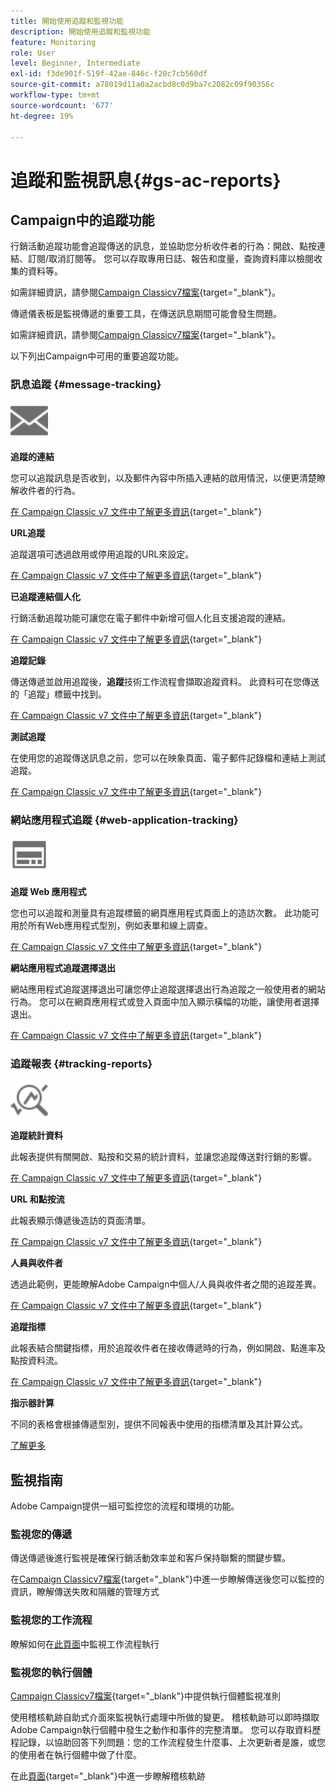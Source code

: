 ```yaml
---
title: 開始使用追蹤和監視功能
description: 開始使用追蹤和監視功能
feature: Monitoring
role: User
level: Beginner, Intermediate
exl-id: f3de901f-519f-42ae-846c-f20c7cb560df
source-git-commit: a78019d11a0a2acbd8c0d9ba7c2082c09f90356c
workflow-type: tm+mt
source-wordcount: '677'
ht-degree: 19%

---
```


# 追蹤和監視訊息{#gs-ac-reports}

## Campaign中的追蹤功能

行銷活動追蹤功能會追蹤傳送的訊息，並協助您分析收件者的行為：開啟、點按連結、訂閱/取消訂閱等。 您可以存取專用日誌、報告和度量，查詢資料庫以檢閱收集的資料等。

如需詳細資訊，請參閱[Campaign Classicv7檔案](https://experienceleague.adobe.com/docs/campaign-classic/using/getting-started/profile-management/editing-a-profile.html?lang=zh-Hant#tracking-tab){target="_blank"}。

傳遞儀表板是監視傳遞的重要工具，在傳送訊息期間可能會發生問題。

如需詳細資訊，請參閱[Campaign Classicv7檔案](https://experienceleague.adobe.com/docs/campaign-classic/using/sending-messages/monitoring-deliveries/delivery-dashboard.html?lang=zh-Hant#sending-messages){target="_blank"}。

以下列出Campaign中可用的重要追蹤功能。

### 訊息追蹤 {#message-tracking}

<img src="assets/do-not-localize/icon-message-tracking.svg" width="60px">

**追蹤的連結**

您可以追蹤訊息是否收到，以及郵件內容中所插入連結的啟用情況，以便更清楚瞭解收件者的行為。

[在 Campaign Classic v7 文件中了解更多資訊](https://experienceleague.adobe.com/docs/campaign-classic/using/sending-messages/tracking-messages/how-to-configure-tracked-links.html?lang=zh-Hant#sending-messages){target="_blank"}

**URL追蹤**

追蹤選項可透過啟用或停用追蹤的URL來設定。

[在 Campaign Classic v7 文件中了解更多資訊](https://experienceleague.adobe.com/docs/campaign-classic/using/sending-messages/tracking-messages/personalizing-url-tracking.html?lang=zh-Hant#sending-messages){target="_blank"}


**已追蹤連結個人化**

行銷活動追蹤功能可讓您在電子郵件中新增可個人化且支援追蹤的連結。

[在 Campaign Classic v7 文件中了解更多資訊](https://experienceleague.adobe.com/docs/campaign-classic/using/sending-messages/tracking-messages/tracking-personalized-links/tracking-personalized-links.html?lang=zh-Hant#sending-messages){target="_blank"}

**追蹤記錄**

傳送傳遞並啟用追蹤後，**追蹤**&#x200B;技術工作流程會擷取追蹤資料。 此資料可在您傳送的「追蹤」標籤中找到。

[在 Campaign Classic v7 文件中了解更多資訊](https://experienceleague.adobe.com/docs/campaign-classic/using/sending-messages/tracking-messages/accessing-the-tracking-logs.html?lang=zh-Hant#sending-messages){target="_blank"}

**測試追蹤**

在使用您的追蹤傳送訊息之前，您可以在映象頁面、電子郵件記錄檔和連結上測試追蹤。

[在 Campaign Classic v7 文件中了解更多資訊](https://experienceleague.adobe.com/docs/campaign-classic/using/sending-messages/tracking-messages/testing-tracking.html?lang=zh-Hant#sending-messages){target="_blank"}

### 網站應用程式追蹤 {#web-application-tracking}

<img src="assets/do-not-localize/icon-web-app.svg" width="60px">

**追蹤 Web 應用程式**

您也可以追蹤和測量具有追蹤標籤的網頁應用程式頁面上的造訪次數。 此功能可用於所有Web應用程式型別，例如表單和線上調查。

[在 Campaign Classic v7 文件中了解更多資訊](https://experienceleague.adobe.com/docs/campaign-classic/using/designing-content/web-applications/tracking-a-web-application.html?lang=zh-Hant#designing-content){target="_blank"}

**網站應用程式追蹤選擇退出**

網站應用程式追蹤選擇退出可讓您停止追蹤選擇退出行為追蹤之一般使用者的網站行為。 您可以在網頁應用程式或登入頁面中加入顯示橫幅的功能，讓使用者選擇退出。

[在 Campaign Classic v7 文件中了解更多資訊](https://experienceleague.adobe.com/docs/campaign-classic/using/designing-content/web-applications/web-application-tracking-opt-out.html?lang=zh-Hant#designing-content){target="_blank"}

### 追蹤報表 {#tracking-reports}

<img src="assets/do-not-localize/icon_monitor.svg" width="60px">

**追蹤統計資料**

此報表提供有關開啟、點按和交易的統計資料，並讓您追蹤傳送對行銷的影響。

[在 Campaign Classic v7 文件中了解更多資訊](https://experienceleague.adobe.com/docs/campaign-classic/using/sending-messages/tracking-messages/about-message-tracking.html?lang=zh-Hant#tracking-reports){target="_blank"}

**URL 和點按流**

此報表顯示傳遞後造訪的頁面清單。

[在 Campaign Classic v7 文件中了解更多資訊](https://experienceleague.adobe.com/docs/campaign-classic/using/reporting/reports-on-deliveries/delivery-reports.html?lang=zh-Hant#urls-and-click-streams){target="_blank"}

**人員與收件者**

透過此範例，更能瞭解Adobe Campaign中個人/人員與收件者之間的追蹤差異。

[在 Campaign Classic v7 文件中了解更多資訊](https://experienceleague.adobe.com/docs/campaign-classic/using/reporting/reports-on-deliveries/person-people-recipients.html?lang=zh-Hant#reporting){target="_blank"}

**追蹤指標**

此報表結合關鍵指標，用於追蹤收件者在接收傳遞時的行為，例如開啟、點進率及點按資料流。

[在 Campaign Classic v7 文件中了解更多資訊](https://experienceleague.adobe.com/docs/campaign-classic/using/reporting/reports-on-deliveries/delivery-reports.html?lang=zh-Hant#reporting){target="_blank"}

**指示器計算**

不同的表格會根據傳遞型別，提供不同報表中使用的指標清單及其計算公式。

[了解更多](../reporting/metrics-calculation.md)

## 監視指南

Adobe Campaign提供一組可監控您的流程和環境的功能。

### 監視您的傳遞

傳送傳遞後進行監視是確保行銷活動效率並和客戶保持聯繫的關鍵步驟。 

在[Campaign Classicv7檔案](https://experienceleague.adobe.com/docs/campaign-classic/using/sending-messages/monitoring-deliveries/about-delivery-monitoring.html?lang=zh-Hans#sending-messages){target="_blank"}中進一步瞭解傳送後您可以監控的資訊，瞭解傳送失敗和隔離的管理方式

### 監視您的工作流程

瞭解如何在[此頁面](https://experienceleague.adobe.com/docs/campaign/automation/workflows/monitoring-workflows/monitor-workflow-execution.html?lang=zh-Hant)中監視工作流程執行

### 監視您的執行個體

[Campaign Classicv7檔案](https://experienceleague.adobe.com/docs/campaign-classic/using/monitoring-campaign-classic/introduction/monitoring-guidelines.html?lang=zh-Hant#monitoring-campaign-classic){target="_blank"}中提供執行個體監視准則

使用稽核軌跡自助式介面來監視執行處理中所做的變更。 稽核軌跡可以即時擷取Adobe Campaign執行個體中發生之動作和事件的完整清單。 您可以存取資料歷程記錄，以協助回答下列問題：您的工作流程發生什麼事、上次更新者是誰，或您的使用者在執行個體中做了什麼。

在此[頁面](../reporting/audit-trail.md){target="_blank"}中進一步瞭解稽核軌跡
